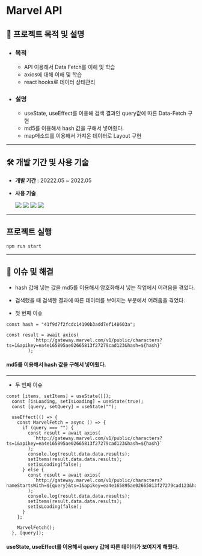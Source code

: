 # Marvel API
## 📄 프로젝트 목적 및 설명
* ### 목적
  * API 이용해서 Data Fetch를 이해 및 학습
  * axios에 대해 이해 및 학습
  * react hooks로 데이터 상태관리
* ### 설명
  * useState, useEffect를 이용해 검색 결과인 query값에 따른 Data-Fetch 구현
  * md5를 이용해서 hash 값을 구해서 넣어줬다.
  * map메소드를 이용해서 가져온 데이터로 Layout 구현
---
## 🛠 개발 기간 및 사용 기술

- **개발 기간** : 20222.05 ~ 2022.05
* **사용 기술** 

  <img src="https://img.shields.io/badge/html5-E34F26?style=for-the-badge&logo=html5&logoColor=white">
  <img src="https://img.shields.io/badge/css-1572B6?style=for-the-badge&logo=css3&logoColor=white">
  <img src="https://img.shields.io/badge/javascript-F7DF1E?style=for-the-badge&logo=javascript&logoColor=black">
  <img src="https://img.shields.io/badge/React-61DAFB?style=for-the-badge&logo=React&logoColor=black"/>

---
## 프로젝트 실행
```
npm run start
```
---
## 🔧 이슈 및 해결

- hash 값에 넣는 값을 md5를 이용해서 암호화해서 넣는 작업에서 어려움을 겪었다.
- 검색했을 때 검색한 결과에 따른 데이터를 보여지는 부분에서 어려움을 겪었다.

- 첫 번째 이슈
```
const hash = "41f9d7f2fcdc14190b3add7ef148603a";

const result = await axios(
          `http://gateway.marvel.com/v1/public/characters?ts=1&apikey=ea4e165895ae02665813f27279cad123&hash=${hash}`
        );
```
#### md5를 이용해서 hash 값을 구해서 넣어줬다.
---
- 두 번째 이슈
```
const [items, setItems] = useState([]);
  const [isLoading, setIsLoading] = useState(true);
  const [query, setQuery] = useState("");

  useEffect(() => {
    const MarvelFetch = async () => {
      if (query === "") {
        const result = await axios(
          `http://gateway.marvel.com/v1/public/characters?ts=1&apikey=ea4e165895ae02665813f27279cad123&hash=${hash}`
        );
        console.log(result.data.data.results);
        setItems(result.data.data.results);
        setIsLoading(false);
      } else {
        const result = await axios(
          `http://gateway.marvel.com/v1/public/characters?nameStartsWith=${query}&ts=1&apikey=ea4e165895ae02665813f27279cad123&hash=${hash}`
        );
        console.log(result.data.data.results);
        setItems(result.data.data.results);
        setIsLoading(false);
      }
    };

    MarvelFetch();
  }, [query]);
  ```
#### useState, useEffect를 이용해서 query 값에 따른 데이터가 보여지게 해줬다.

